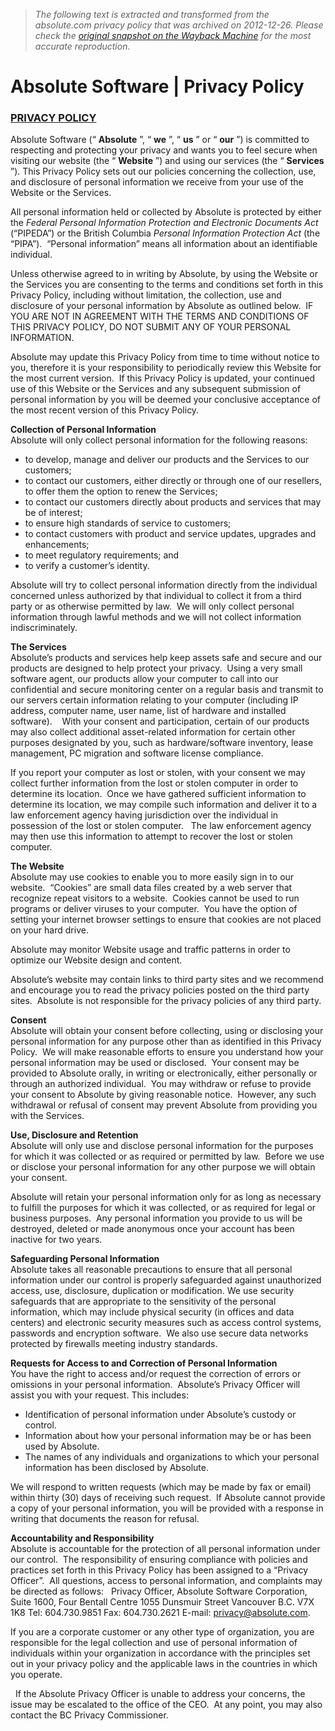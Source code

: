 > *The following text is extracted and transformed from the absolute.com privacy policy that was archived on 2012-12-26. Please check the [original snapshot on the Wayback Machine](https://web.archive.org/web/20121226082212id_/http%3A//absolute.com/company/legal/policy) for the most accurate reproduction.*

# Absolute Software | Privacy Policy

### [PRIVACY POLICY](http://www.absolute.com/Shared/Resources/Absolute_Privacy_Policy_2010.sflb.ashx)

Absolute Software (“ **Absolute** ”, “ **we** ”, “ **us** ” or “ **our** ”) is committed to respecting and protecting your privacy and wants you to feel secure when visiting our website (the “ **Website** ”) and using our services (the “ **Services** ”). This Privacy Policy sets out our policies concerning the collection, use, and disclosure of personal information we receive from your use of the Website or the Services. 

All personal information held or collected by Absolute is protected by either the _Federal Personal Information Protection and Electronic Documents Act_ (“PIPEDA”) or the British Columbia _Personal Information Protection Act_ (the “PIPA”).  “Personal information” means all information about an identifiable individual. 

Unless otherwise agreed to in writing by Absolute, by using the Website or the Services you are consenting to the terms and conditions set forth in this Privacy Policy, including without limitation, the collection, use and disclosure of your personal information by Absolute as outlined below.  IF YOU ARE NOT IN AGREEMENT WITH THE TERMS AND CONDITIONS OF THIS PRIVACY POLICY, DO NOT SUBMIT ANY OF YOUR PERSONAL INFORMATION.

Absolute may update this Privacy Policy from time to time without notice to you, therefore it is your responsibility to periodically review this Website for the most current version.  If this Privacy Policy is updated, your continued use of this Website or the Services and any subsequent submission of personal information by you will be deemed your conclusive acceptance of the most recent version of this Privacy Policy.

**Collection of Personal Information**  
Absolute will only collect personal information for the following reasons:

  * to develop, manage and deliver our products and the Services to our customers; 
  * to contact our customers, either directly or through one of our resellers, to offer them the option to renew the Services;  
  * to contact our customers directly about products and services that may be of interest; 
  * to ensure high standards of service to customers; 
  * to contact customers with product and service updates, upgrades and enhancements; 
  * to meet regulatory requirements; and 
  * to verify a customer’s identity. 



Absolute will try to collect personal information directly from the individual concerned unless authorized by that individual to collect it from a third party or as otherwise permitted by law.  We will only collect personal information through lawful methods and we will not collect information indiscriminately. 

**The Services**  
Absolute’s products and services help keep assets safe and secure and our products are designed to help protect your privacy.  Using a very small software agent, our products allow your computer to call into our confidential and secure monitoring center on a regular basis and transmit to our servers certain information relating to your computer (including IP address, computer name, user name, list of hardware and installed software).    With your consent and participation, certain of our products may also collect additional asset-related information for certain other purposes designated by you, such as hardware/software inventory, lease management, PC migration and software license compliance.

If you report your computer as lost or stolen, with your consent we may collect further information from the lost or stolen computer in order to determine its location.  Once we have gathered sufficient information to determine its location, we may compile such information and deliver it to a law enforcement agency having jurisdiction over the individual in possession of the lost or stolen computer.   The law enforcement agency may then use this information to attempt to recover the lost or stolen computer.

**The Website**  
Absolute may use cookies to enable you to more easily sign in to our website.  “Cookies” are small data files created by a web server that recognize repeat visitors to a website.  Cookies cannot be used to run programs or deliver viruses to your computer.  You have the option of setting your internet browser settings to ensure that cookies are not placed on your hard drive. 

Absolute may monitor Website usage and traffic patterns in order to optimize our Website design and content.

Absolute’s website may contain links to third party sites and we recommend and encourage you to read the privacy policies posted on the third party sites.  Absolute is not responsible for the privacy policies of any third party. 

**Consent**  
Absolute will obtain your consent before collecting, using or disclosing your personal information for any purpose other than as identified in this Privacy Policy.  We will make reasonable efforts to ensure you understand how your personal information may be used or disclosed.  Your consent may be provided to Absolute orally, in writing or electronically, either personally or through an authorized individual.  You may withdraw or refuse to provide your consent to Absolute by giving reasonable notice.  However, any such withdrawal or refusal of consent may prevent Absolute from providing you with the Services. 

**Use, Disclosure and Retention**  
Absolute will only use and disclose personal information for the purposes for which it was collected or as required or permitted by law.  Before we use or disclose your personal information for any other purpose we will obtain your consent.

Absolute will retain your personal information only for as long as necessary to fulfill the purposes for which it was collected, or as required for legal or business purposes.  Any personal information you provide to us will be destroyed, deleted or made anonymous once your account has been inactive for two years.   

**Safeguarding Personal Information**  
Absolute takes all reasonable precautions to ensure that all personal information under our control is properly safeguarded against unauthorized access, use, disclosure, duplication or modification. We use security safeguards that are appropriate to the sensitivity of the personal information, which may include physical security (in offices and data centers) and electronic security measures such as access control systems, passwords and encryption software.  We also use secure data networks protected by firewalls meeting industry standards.  

**Requests for Access to and Correction of Personal Information**  
You have the right to access and/or request the correction of errors or omissions in your personal information.  Absolute’s Privacy Officer will assist you with your request. This includes: 

  * Identification of personal information under Absolute’s custody or control. 
  * Information about how your personal information may be or has been used by Absolute. 
  * The names of any individuals and organizations to which your personal information has been disclosed by Absolute. 



We will respond to written requests (which may be made by fax or email) within thirty (30) days of receiving such request.  If Absolute cannot provide a copy of your personal information, you will be provided with a response in writing that documents the reason for refusal. 

**Accountability and Responsibility**  
Absolute is accountable for the protection of all personal information under our control.  The responsibility of ensuring compliance with policies and practices set forth in this Privacy Policy has been assigned to a “Privacy Officer”.  All questions, access to personal information, and complaints may be directed as follows:   Privacy Officer, Absolute Software Corporation, Suite 1600, Four Bentall Centre 1055 Dunsmuir Street Vancouver B.C. V7X 1K8 Tel: 604.730.9851 Fax: 604.730.2621 E-mail: [privacy@absolute.com](mailto:privacy@absolute.com).

If you are a corporate customer or any other type of organization, you are responsible for the legal collection and use of personal information of individuals within your organization in accordance with the principles set out in your privacy policy and the applicable laws in the countries in which you operate.

  If the Absolute Privacy Officer is unable to address your concerns, the issue may be escalated to the office of the CEO.  At any point, you may also contact the BC Privacy Commissioner. 
